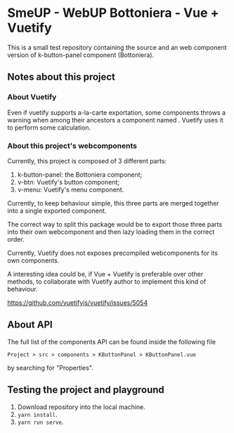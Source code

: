 # SmeUP - WebUP Bottoniera - Vue + Vuetify

This is a small test repository containing the source and an web component version of k-button-panel component (Bottoniera).


## Notes about this project

### About Vuetify
Even if vuetify supports a-la-carte exportation, some components throws a warning when among their
ancestors a component named [<v-app>](https://vuetifyjs.com/en/framework/pre-defined).
Vuetify uses it to perform some calculation.

### About this project's webcomponents
Currently, this project is composed of 3 different parts:

 1. k-button-panel: the Bottoniera component;
 2. v-btn: Vuetify's button component;
 3. v-menu: Vuetify's menu component.

Currently, to keep behaviour simple, this three parts are merged together into a single exported component.

The correct way to split this package would be to export those three parts into their own webcomponent and then lazy loading them in the correct order.

Currently, Vuetify does not exposes precompiled webcomponents for its own components.

A interesting idea could be, if Vue + Vuetify is preferable over other methods, to collaborate with Vuetify author to implement this kind of behaviour. 

https://github.com/vuetifyjs/vuetify/issues/5054


## About API

The full list of the components API can be found inside the following file
```
Project > src > components > KButtonPanel > KButtonPanel.vue
```
by searching for "Properties".


## Testing the project and playground

1. Download repository into the local machine.
2. ` yarn install `.
3. ` yarn run serve `.
